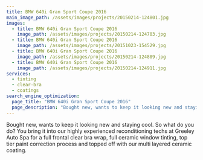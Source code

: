 ```yaml
---
title: BMW 640i Gran Sport Coupe 2016
main_image_path: /assets/images/projects/20150214-124801.jpg
images:
  - title: BMW 640i Gran Sport Coupe 2016
    image_path: /assets/images/projects/20150214-124703.jpg
  - title: BMW 640i Gran Sport Coupe 2016
    image_path: /assets/images/projects/20151023-154529.jpg
  - title: BMW 640i Gran Sport Coupe 2016
    image_path: /assets/images/projects/20150214-124809.jpg
  - title: BMW 640i Gran Sport Coupe 2016
    image_path: /assets/images/projects/20150214-124911.jpg
services:
  - tinting
  - clear-bra
  - coatings
search_engine_optimization:
  page_title: "BMW 640i Gran Sport Coupe 2016"
  page_description: "Bought new, wants to keep it looking new and staying cool. So what do you do?"
---
```



Bought new, wants to keep it looking new and staying cool. So what do you do? You bring it into our highly experienced reconditioning techs at Greeley Auto Spa for a full frontal clear bra wrap, full ceramic window tinting, top tier paint correction process and topped off with our multi layered ceramic coating.
